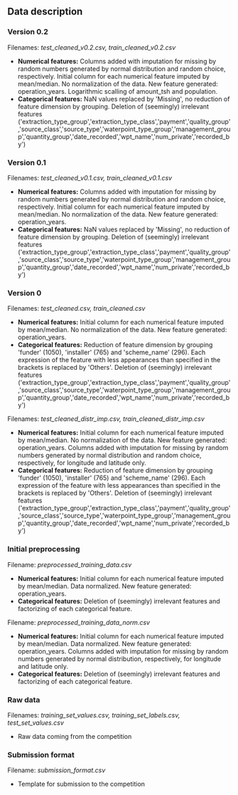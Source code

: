 ## Data description

### Version 0.2
Filenames: *test_cleaned_v0.2.csv, train_cleaned_v0.2.csv*

- **Numerical features:** Columns added with imputation for missing by random numbers generated by normal distribution and random choice, respectively. Initial column for each numerical feature imputed by mean/median. No normalization of the data. New feature generated: operation_years. Logarithmic scalling of amount_tsh and population.
- **Categorical features:** NaN values replaced by 'Missing', no reduction of feature dimension by grouping. Deletion of (seemingly) irrelevant features ('extraction_type_group','extraction_type_class','payment','quality_group','source_class','source_type','waterpoint_type_group','management_group','quantity_group','date_recorded','wpt_name','num_private','recorded_by')

### Version 0.1
Filenames: *test_cleaned_v0.1.csv, train_cleaned_v0.1.csv*

- **Numerical features:** Columns added with imputation for missing by random numbers generated by normal distribution and random choice, respectively. Initial column for each numerical feature imputed by mean/median. No normalization of the data. New feature generated: operation_years.
- **Categorical features:** NaN values replaced by 'Missing', no reduction of feature dimension by grouping. Deletion of (seemingly) irrelevant features ('extraction_type_group','extraction_type_class','payment','quality_group','source_class','source_type','waterpoint_type_group','management_group','quantity_group','date_recorded','wpt_name','num_private','recorded_by')

### Version 0
Filenames: *test_cleaned.csv, train_cleaned.csv*

- **Numerical features:** Initial column for each numerical feature imputed by mean/median. No normalization of the data. New feature generated: operation_years.
- **Categorical features:** Reduction of feature dimension by grouping 'funder' (1050), 'installer' (765) and 'scheme_name' (296). Each expression of the feature with less appearances than specified in the brackets is replaced by 'Others'. Deletion of (seemingly) irrelevant features ('extraction_type_group','extraction_type_class','payment','quality_group','source_class','source_type','waterpoint_type_group','management_group','quantity_group','date_recorded','wpt_name','num_private','recorded_by')

Filenames: *test_cleaned_distr_imp.csv, train_cleaned_distr_imp.csv*

- **Numerical features:** Initial column for each numerical feature imputed by mean/median. No normalization of the data. New feature generated: operation_years. Columns added with imputation for missing by random numbers generated by normal distribution and random choice, respectively, for longitude and latitude only. 
- **Categorical features:** Reduction of feature dimension by grouping 'funder' (1050), 'installer' (765) and 'scheme_name' (296). Each expression of the feature with less appearances than specified in the brackets is replaced by 'Others'. Deletion of (seemingly) irrelevant features ('extraction_type_group','extraction_type_class','payment','quality_group','source_class','source_type','waterpoint_type_group','management_group','quantity_group','date_recorded','wpt_name','num_private','recorded_by')

### Initial preprocessing
Filename: *preprocessed_training_data.csv*

- **Numerical features:** Initial column for each numerical feature imputed by mean/median. Data normalized. New feature generated: operation_years.
- **Categorical features:** Deletion of (seemingly) irrelevant features and factorizing of each categorical feature.

Filename: *preprocessed_training_data_norm.csv*

- **Numerical features:** Initial column for each numerical feature imputed by mean/median. Data normalized. New feature generated: operation_years. Columns added with imputation for missing by random numbers generated by normal distribution, respectively, for longitude and latitude only. 
- **Categorical features:** Deletion of (seemingly) irrelevant features and factorizing of each categorical feature.

### Raw data
Filenames: *training_set_values.csv, training_set_labels.csv, test_set_values.csv*

- Raw data coming from the competition

### Submission format
Filename: *submission_format.csv*

- Template for submission to the competition
